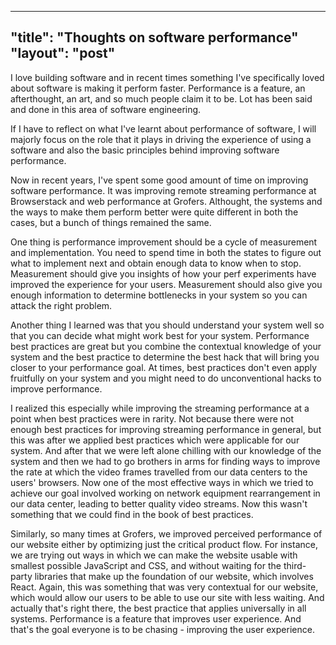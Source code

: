 -----
"title": "Thoughts on software performance"
"layout": "post"
-----

I love building software and in recent times something I've specifically loved about software is making it perform faster. Performance is a feature, an afterthought, an art, and so much people claim it to be. Lot has been said and done in this area of software engineering.

If I have to reflect on what I've learnt about performance of software, I will majorly focus on the role that it plays in driving the experience of using a software and also the basic principles behind improving software performance.

Now in recent years, I've spent some good amount of time on improving software performance. It was improving remote streaming performance at Browserstack and web performance at Grofers. Althought, the systems and the ways to make them perform better were quite different in both the cases, but a bunch of things remained the same.

One thing is performance improvement should be a cycle of measurement and implementation. You need to spend time in both the states to figure out what to implement next and obtain enough data to know when to stop. Measurement should give you insights of how your perf experiments have improved the experience for your users. Measurement should also give you enough information to determine bottlenecks in your system so you can attack the right problem.

Another thing I learned was that you should understand your system well so that you can decide what might work best for your system. Performance best practices are great but you combine the contextual knowledge of your system and the best practice to determine the best hack that will bring you closer to your performance goal. At times, best practices don't even apply fruitfully on your system and you might need to do unconventional hacks to improve performance.

I realized this especially while improving the streaming performance at a point when best practices were in rarity. Not because there were not enough best practices for improving streaming performance in general, but this was after we applied best practices which were applicable for our system. And after that we were left alone chilling with our knowledge of the system and then we had to go brothers in arms for finding ways to improve the rate at which the video frames travelled from our data centers to the users' browsers. Now one of the most effective ways in which we tried to achieve our goal involved working on network equipment rearrangement in our data center, leading to better quality video streams. Now this wasn't something that we could find in the book of best practices.

Similarly, so many times at Grofers, we improved perceived performance of our website either by optimizing just the critical product flow. For instance, we are trying out ways in which we can make the website usable with smallest possible JavaScript and CSS, and without waiting for the third-party libraries that make up the foundation of our website, which involves React. Again, this was something that was very contextual for our website, which would allow our users to be able to use our site with less waiting. And actually that's right there, the best practice that applies universally in all systems. Performance is a feature that improves user experience. And that's the goal everyone is to be chasing - improving the user experience.

